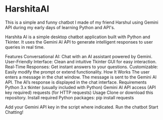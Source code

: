 # HarshitaAI
This is a simple and funny chatbot I made of my friend Harshul using Gemini API during my early days of learning Python and API's.


Harshita AI is a simple desktop chatbot application built with Python and Tkinter. It uses the Gemini AI API to generate intelligent responses to user queries in real time.

Features
Conversational AI: Chat with an AI assistant powered by Gemini.
User-Friendly Interface: Clean and intuitive Tkinter GUI for easy interaction.
Real-Time Responses: Get instant answers to your questions.
Customizable: Easily modify the prompt or extend functionality.
How It Works
The user enters a message in the chat window.
The message is sent to the Gemini AI API.
The AI’s response is displayed in the chat interface.
Requirements
Python 3.x
tkinter (usually included with Python)
Gemini AI API access (API key required)
requests (for HTTP requests)
Usage
Clone or download this repository.
Install required Python packages:
pip install requests

Add your Gemini API key in the script where indicated.
Run the chatbot
Start Chatting!


